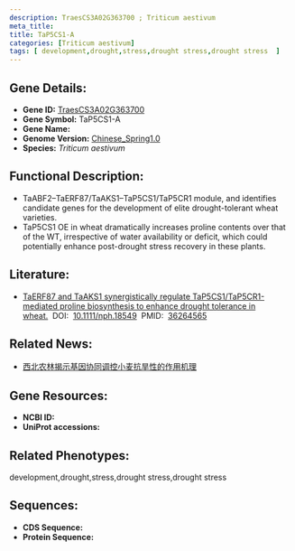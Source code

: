 ```yaml
---
description: TraesCS3A02G363700 ; Triticum aestivum
meta_title:
title: TaP5CS1-A
categories: [Triticum aestivum]
tags: [ development,drought,stress,drought stress,drought stress  ]
---
```


## Gene Details:
- **Gene ID:**	[TraesCS3A02G363700]()
- **Gene Symbol:** TaP5CS1-A
- **Gene Name:** 
- **Genome Version:** [Chinese_Spring1.0]()
- **Species:** *Triticum aestivum*

## Functional Description:
   - TaABF2–TaERF87/TaAKS1–TaP5CS1/TaP5CR1 module, and identifies candidate genes for the development of elite drought-tolerant wheat varieties.
   - TaP5CS1 OE in wheat dramatically increases proline contents over that of the WT, irrespective of water availability or deficit, which could potentially enhance post-drought stress recovery in these plants.

## Literature:
   - [TaERF87 and TaAKS1 synergistically regulate TaP5CS1/TaP5CR1-mediated proline biosynthesis to enhance drought tolerance in wheat.]( https://nph.onlinelibrary.wiley.com/doi/10.1111/nph.18549)&nbsp;&nbsp;DOI:&nbsp;&nbsp;[10.1111/nph.18549](https://nph.onlinelibrary.wiley.com/doi/10.1111/nph.18549)&nbsp;&nbsp;PMID:&nbsp;&nbsp;[36264565](https://pubmed.ncbi.nlm.nih.gov/36264565/)

## Related News:
   - [西北农林揭示基因协同调控小麦抗旱性的作用机理](https://mp.weixin.qq.com/s?__biz=MzIyOTY2NDYyNQ==&mid=2247556715&idx=7&sn=30d7ff4f69d50e3765bb21e5653bcd28&chksm=e8bd6c75dfcae56375b3012553abac076d3e83d50d734c0dd939f74345b97ed79519b96b2bc2&scene=27#wechat_redirect)

## Gene Resources:
- **NCBI ID:** [](https://www.ncbi.nlm.nih.gov/gene/?term=)
- **UniProt accessions:** [](https://www.uniprot.org/uniprotkb//entry)

## Related Phenotypes:
development,drought,stress,drought stress,drought stress 

## Sequences:
- **CDS Sequence:**
- **Protein Sequence:**

